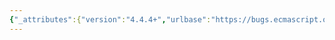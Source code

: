 ```yaml
---
{"_attributes":{"version":"4.4.4+","urlbase":"https://bugs.ecmascript.org/","maintainer":"dherman@mozilla.com"},"bug":{"bug_id":1870,"creation_ts":"2013-08-30 12:08:00 -0700","short_desc":"for-of iteration should not ToObject() returned iterator","delta_ts":"2013-10-29 09:45:30 -0700","product":"Draft for 6th Edition","component":"technical issue","version":"Rev 17: August 23, 2013 Draft","rep_platform":"All","op_sys":"All","bug_status":"RESOLVED","resolution":"FIXED","priority":"Normal","bug_severity":"normal","everconfirmed":true,"reporter":{"uid":"andrebargull","name":"André Bargull"},"assigned_to":{"uid":"allen","name":"Allen Wirfs-Brock"},"long_desc":[{"commentid":5281,"comment_count":0,"who":{"uid":"andrebargull","name":"André Bargull"},"bug_when":"2013-08-30 12:08:35 -0700","thetext":"11.1.4.2 Array Comprehension\nRuntime Semantics: QualifierEvaluation\nComprehensionFor : for (ForBinding of AssignmentExpression )\n- step 6\n\n\n12.6.4.2 Runtime Semantics\nRuntime Semantics: For In/Of Expression Evaluation Abstract Operation\n- step 7c\n\n\nThere is little use (*) calling ToObject() on the return value from the @@iterator invocation. I'd suggest replacing these steps with a call to 15.19.4.3.5 GetIterator(obj).\n\n\n(*) It is unlikely to install a \"next\" method on primitive wrappers and let primitive wrappers act like an Iterator."},{"commentid":5973,"comment_count":1,"who":{"uid":"allen","name":"Allen Wirfs-Brock"},"bug_when":"2013-10-24 15:45:21 -0700","thetext":"fixed in rev20 editor's draft"},{"commentid":6078,"comment_count":2,"who":{"uid":"allen","name":"Allen Wirfs-Brock"},"bug_when":"2013-10-29 09:45:30 -0700","thetext":"fixed in rev20 draft, Oct. 28, 2013"}]}}
---
```


